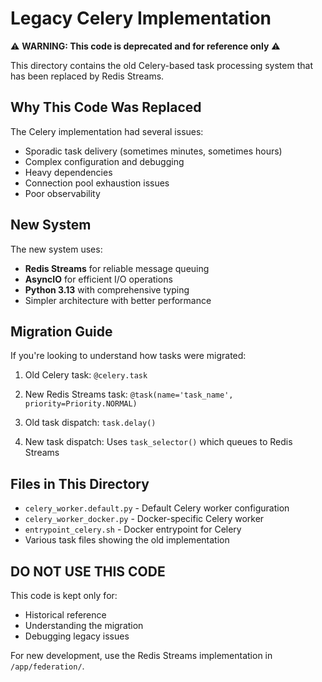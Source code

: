 # Legacy Celery Implementation

⚠️ **WARNING: This code is deprecated and for reference only** ⚠️

This directory contains the old Celery-based task processing system that has been replaced by Redis Streams.

## Why This Code Was Replaced

The Celery implementation had several issues:
- Sporadic task delivery (sometimes minutes, sometimes hours)
- Complex configuration and debugging
- Heavy dependencies
- Connection pool exhaustion issues
- Poor observability

## New System

The new system uses:
- **Redis Streams** for reliable message queuing
- **AsyncIO** for efficient I/O operations
- **Python 3.13** with comprehensive typing
- Simpler architecture with better performance

## Migration Guide

If you're looking to understand how tasks were migrated:

1. Old Celery task: `@celery.task`
2. New Redis Streams task: `@task(name='task_name', priority=Priority.NORMAL)`

3. Old task dispatch: `task.delay()`
4. New task dispatch: Uses `task_selector()` which queues to Redis Streams

## Files in This Directory

- `celery_worker.default.py` - Default Celery worker configuration
- `celery_worker_docker.py` - Docker-specific Celery worker
- `entrypoint_celery.sh` - Docker entrypoint for Celery
- Various task files showing the old implementation

## DO NOT USE THIS CODE

This code is kept only for:
- Historical reference
- Understanding the migration
- Debugging legacy issues

For new development, use the Redis Streams implementation in `/app/federation/`.